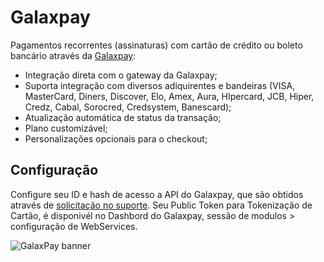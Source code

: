 # Galaxpay

Pagamentos recorrentes (assinaturas) com cartão de crédito ou boleto bancário através da [Galaxpay](https://www.galaxpay.com.br/):

  * Integração direta com o gateway da Galaxpay;
  * Suporta integração com diversos adiquirentes e bandeiras (VISA, MasterCard, Diners, Discover, Elo, Amex, Aura, HIpercard, JCB, Hiper, Credz, Cabal, Sorocred, Credsystem, Banescard);
  * Atualização automática de status da transação;
  * Plano customizável;
  * Personalizações opcionais para o checkout;

## Configuração

Configure seu ID e hash de acesso a API do Galaxpay, que são obtidos através de [solicitação no suporte](https://docs.galaxpay.com.br/suporte). Seu Public Token para Tokenização de Cartão, é disponivél no Dashbord do Galaxpay, sessão de modulos > configuração de WebServices.

![GalaxPay banner](https://ecom-galaxpay.web.app/credit-card.png)
